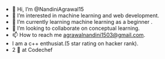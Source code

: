 - 👋 Hi, I’m @NandiniAgrawal15
- 👀 I’m interested in machine learning and web development.
- 🌱 I’m currently learning machine learning as a beginner .
- 💞️ I’m looking to collaborate on conceptual learning.
- 📫 How to reach me agrawalnandini1503@gmail.com.
- I am a c++ enthusiat.(5 star rating on hacker rank).
- 2 🌟 at Codechef 
<!---
NandiniAgrawal15/NandiniAgrawal15 is a ✨ special ✨ repository because its `README.md` (this file) appears on your GitHub profile.
You can click the Preview link to take a look at your changes.
--->
